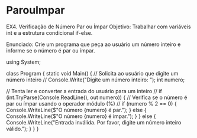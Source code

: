 # ParouImpar
EX4. Verificação de Número Par ou Ímpar
Objetivo: Trabalhar com variáveis int e a estrutura condicional if-else.

Enunciado:
Crie um programa que peça ao usuário um número inteiro e informe se o número é par ou ímpar.

using System;

class Program
{
    static void Main()
    {
        // Solicita ao usuário que digite um número inteiro //
        Console.Write("Digite um número inteiro: ");
        int numero;

// Tenta ler e converter a entrada do usuário para um inteiro //
  if (int.TryParse(Console.ReadLine(), out numero))
        {
            // Verifica se o número é par ou ímpar usando o operador módulo (%) //
            if (numero % 2 == 0)
            {
                Console.WriteLine($"O número {numero} é par.");
            }
            else
            {
                Console.WriteLine($"O número {numero} é ímpar.");
            }
        }
        else
        {
            Console.WriteLine("Entrada inválida. Por favor, digite um número inteiro válido.");
        }
    }
}
